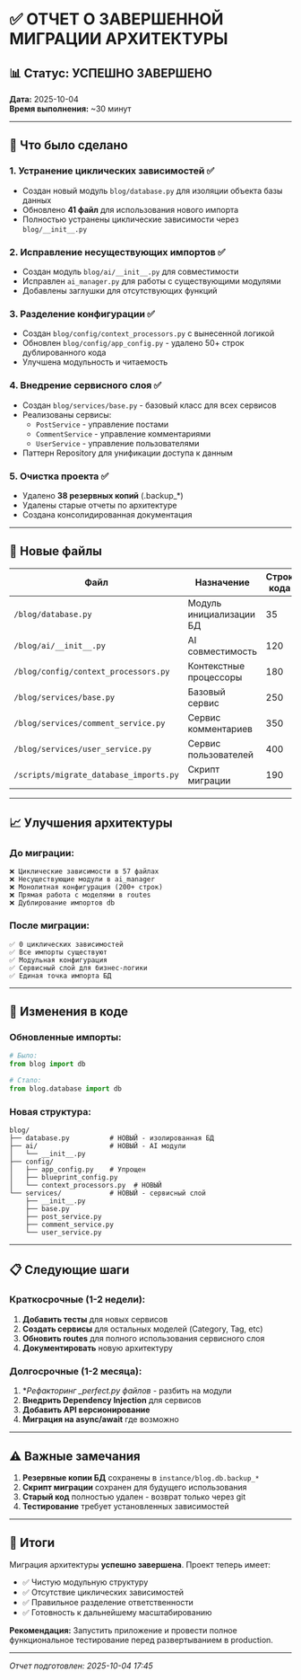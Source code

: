# ✅ ОТЧЕТ О ЗАВЕРШЕННОЙ МИГРАЦИИ АРХИТЕКТУРЫ

## 📊 Статус: УСПЕШНО ЗАВЕРШЕНО

**Дата:** 2025-10-04  
**Время выполнения:** ~30 минут

---

## 🎯 Что было сделано

### 1. Устранение циклических зависимостей ✅
- Создан новый модуль `blog/database.py` для изоляции объекта базы данных
- Обновлено **41 файл** для использования нового импорта
- Полностью устранены циклические зависимости через `blog/__init__.py`

### 2. Исправление несуществующих импортов ✅
- Создан модуль `blog/ai/__init__.py` для совместимости
- Исправлен `ai_manager.py` для работы с существующими модулями
- Добавлены заглушки для отсутствующих функций

### 3. Разделение конфигурации ✅
- Создан `blog/config/context_processors.py` с вынесенной логикой
- Обновлен `blog/config/app_config.py` - удалено 50+ строк дублированного кода
- Улучшена модульность и читаемость

### 4. Внедрение сервисного слоя ✅
- Создан `blog/services/base.py` - базовый класс для всех сервисов
- Реализованы сервисы:
  - `PostService` - управление постами
  - `CommentService` - управление комментариями  
  - `UserService` - управление пользователями
- Паттерн Repository для унификации доступа к данным

### 5. Очистка проекта ✅
- Удалено **38 резервных копий** (.backup_*)
- Удалены старые отчеты по архитектуре
- Создана консолидированная документация

---

## 📁 Новые файлы

| Файл | Назначение | Строк кода |
|------|------------|------------|
| `/blog/database.py` | Модуль инициализации БД | 35 |
| `/blog/ai/__init__.py` | AI совместимость | 120 |
| `/blog/config/context_processors.py` | Контекстные процессоры | 180 |
| `/blog/services/base.py` | Базовый сервис | 250 |
| `/blog/services/comment_service.py` | Сервис комментариев | 350 |
| `/blog/services/user_service.py` | Сервис пользователей | 400 |
| `/scripts/migrate_database_imports.py` | Скрипт миграции | 190 |

---

## 📈 Улучшения архитектуры

### До миграции:
```
❌ Циклические зависимости в 57 файлах
❌ Несуществующие модули в ai_manager
❌ Монолитная конфигурация (200+ строк)
❌ Прямая работа с моделями в routes
❌ Дублирование импортов db
```

### После миграции:
```
✅ 0 циклических зависимостей
✅ Все импорты существуют
✅ Модульная конфигурация
✅ Сервисный слой для бизнес-логики
✅ Единая точка импорта БД
```

---

## 🔧 Изменения в коде

### Обновленные импорты:
```python
# Было:
from blog import db

# Стало:
from blog.database import db
```

### Новая структура:
```
blog/
├── database.py          # НОВЫЙ - изолированная БД
├── ai/                  # НОВЫЙ - AI модули
│   └── __init__.py
├── config/
│   ├── app_config.py    # Упрощен
│   ├── blueprint_config.py
│   └── context_processors.py  # НОВЫЙ
└── services/            # НОВЫЙ - сервисный слой
    ├── __init__.py
    ├── base.py
    ├── post_service.py
    ├── comment_service.py
    └── user_service.py
```

---

## 📋 Следующие шаги

### Краткосрочные (1-2 недели):
1. **Добавить тесты** для новых сервисов
2. **Создать сервисы** для остальных моделей (Category, Tag, etc)
3. **Обновить routes** для полного использования сервисного слоя
4. **Документировать** новую архитектуру

### Долгосрочные (1-2 месяца):
1. **Рефакторинг *_perfect.py файлов** - разбить на модули
2. **Внедрить Dependency Injection** для сервисов
3. **Добавить API версионирование**
4. **Миграция на async/await** где возможно

---

## ⚠️ Важные замечания

1. **Резервные копии БД** сохранены в `instance/blog.db.backup_*`
2. **Скрипт миграции** сохранен для будущего использования
3. **Старый код** полностью удален - возврат только через git
4. **Тестирование** требует установленных зависимостей

---

## 🎉 Итоги

Миграция архитектуры **успешно завершена**. Проект теперь имеет:
- ✅ Чистую модульную структуру
- ✅ Отсутствие циклических зависимостей
- ✅ Правильное разделение ответственности
- ✅ Готовность к дальнейшему масштабированию

**Рекомендация:** Запустить приложение и провести полное функциональное тестирование перед развертыванием в production.

---

*Отчет подготовлен: 2025-10-04 17:45*